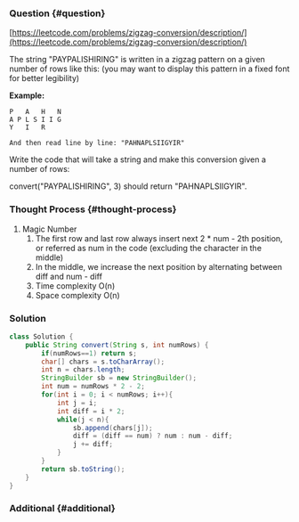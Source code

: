 ### Question {#question}

[https://leetcode.com/problems/zigzag-conversion/description/](https://leetcode.com/problems/zigzag-conversion/description/)

The string "PAYPALISHIRING" is written in a zigzag pattern on a given number of rows like this: \(you may want to display this pattern in a fixed font for better legibility\)

**Example:**

```
P   A   H   N
A P L S I I G
Y   I   R

And then read line by line: "PAHNAPLSIIGYIR"
```

Write the code that will take a string and make this conversion given a number of rows:

convert\("PAYPALISHIRING", 3\) should return "PAHNAPLSIIGYIR".

### Thought Process {#thought-process}

1. Magic Number
   1. The first row and last row always insert next 2 \* num - 2th position, or referred as num in the code  \(excluding the character in the middle\)
   2. In the middle, we increase the next position by alternating between diff  and num - diff
   3. Time complexity O\(n\)
   4. Space complexity O\(n\)

### Solution

```java
class Solution {
    public String convert(String s, int numRows) {
        if(numRows==1) return s;
        char[] chars = s.toCharArray();
        int n = chars.length;
        StringBuilder sb = new StringBuilder();
        int num = numRows * 2 - 2;
        for(int i = 0; i < numRows; i++){
            int j = i;
            int diff = i * 2;
            while(j < n){
                sb.append(chars[j]);
                diff = (diff == num) ? num : num - diff; 
                j += diff;
            }
        }
        return sb.toString();
    }
}
```

### Additional {#additional}



